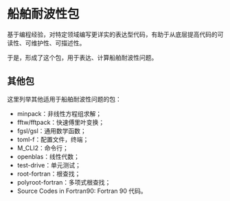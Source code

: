 # 船舶耐波性包

基于编程经验，对特定领域编写更详实的表达型代码，有助于从底层提高代码的可读性、可维护性、可描述性。

于是，形成了这个包，用于表达、计算船舶耐波性问题。

## 其他包

这里列举其他适用于船舶耐波性问题的包：

- minpack：非线性方程组求解；
- fftw/fftpack：快速傅里叶变换；
- fgsl/gsl：通用数学函数；
- toml-f：配置文件，终端；
- M_CLI2：命令行；
- openblas：线性代数；
- test-drive：单元测试；
- root-fortran：根查找；
- polyroot-fortran：多项式根查找；
- Source Codes in Fortran90: Fortran 90 代码。
